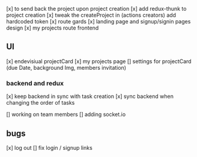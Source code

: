 [x] to send back the project upon project creation
[x] add redux-thunk to project creation
[x] tweak the createProject in (actions creators) add hardcoded token
[x] route gards
[x] landing page and signup/signin pages design
[x] my projects route frontend

## UI

[x] endevisiual projectCard
[x] my projects page
[] settings for projectCard (due Date, background Img, members invitation)

### backend and redux

[x] keep backend in sync with task creation
[x] sync backend when changing the order of tasks

[] working on team members
[] adding socket.io

## bugs

[x] log out
[] fix login / signup links
